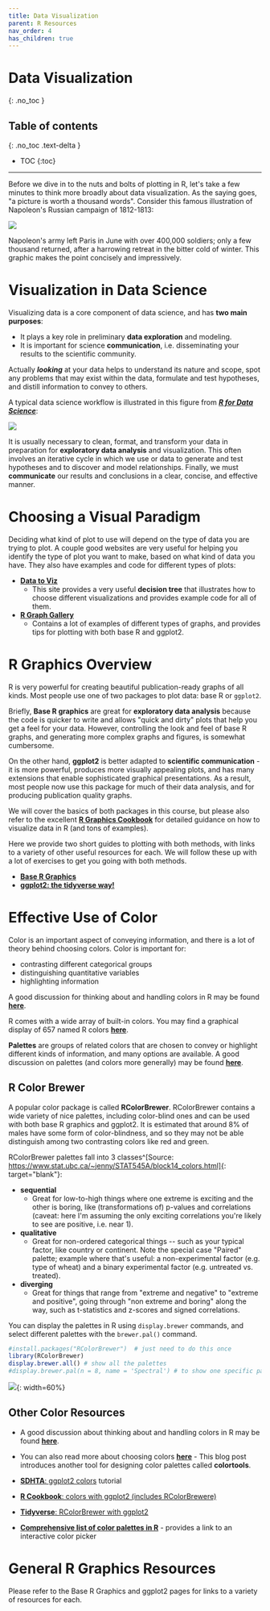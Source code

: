 ```yaml
---
title: Data Visualization
parent: R Resources
nav_order: 4
has_children: true
---
```


# Data Visualization
{: .no_toc }


## Table of contents
{: .no_toc .text-delta }

- TOC
{:toc}

---

Before we dive in to the nuts and bolts of plotting in R, let's take a few minutes to think more broadly about data visualization. As the saying goes, "a picture is worth a thousand words". Consider this famous illustration of Napoleon's Russian campaign of 1812-1813:

![](Images/Minard_Napolen_1812.jpg)

Napoleon's army left Paris in June with over 400,000 soldiers; only a few thousand returned, after a harrowing retreat in the bitter cold of winter. This graphic makes the point concisely and impressively.


# Visualization in Data Science

Visualizing data is a core component of data science, and has **two main purposes**:

+ It plays a key role in preliminary **data exploration** and modeling.
+ It is important for science **communication**, i.e. disseminating your results to the scientific community.

Actually ***looking*** at your data helps to understand its nature and scope, spot any problems that may exist within the data, formulate and test hypotheses, and distill information to convey to others.

A typical data science workflow is illustrated in this figure from [***R for Data Science***](https://r4ds.had.co.nz/explore-intro.html):

![](Images/data_viz_cycle.png)

It is usually necessary to clean, format, and transform your data in preparation for **exploratory data analysis** and visualization. This often involves an iterative cycle in which we use or data to generate and test hypotheses and to discover and model relationships. Finally, we must **communicate** our results and conclusions in a clear, concise, and effective manner.


# Choosing a Visual Paradigm

Deciding what kind of plot to use will depend on the type of data you are trying to plot. A couple good websites are very useful for helping you identify the type of plot you want to make, based on what kind of data you have. They also have examples and code for different types of plots:

+ [**Data to Viz**](https://www.data-to-viz.com/)
  + This site provides a very useful **decision tree** that illustrates how to choose different visualizations and provides example code for all of them.
+ [**R Graph Gallery**](https://www.r-graph-gallery.com/index.html)
  + Contains a lot of examples of different types of graphs, and provides tips for plotting with both base R and ggplot2.


# R Graphics Overview

R is very powerful for creating beautiful publication-ready graphs of all kinds. Most people use one of two packages to plot data: base R or `ggplot2`.

Briefly, **Base R graphics** are great for **exploratory data analysis** because the code is quicker to write and allows "quick and dirty" plots that help you get a feel for your data. However, controlling the look and feel of base R graphs, and generating more complex graphs and figures, is somewhat cumbersome.

On the other hand, **ggplot2** is better adapted to **scientific communication** - it is more powerful, produces more visually appealing plots, and has many extensions that enable sophisticated graphical presentations. As a result, most people now use this package for much of their data analysis, and for producing publication quality graphs.

We will cover the basics of both packages in this course, but please also refer to the excellent [**R Graphics Cookbook**](https://r-graphics.org/index.html) for detailed guidance on how to visualize data in R (and tons of examples).

Here we provide two short guides to plotting with both methods, with links to a variety of other useful resources for each. We will follow these up with a lot of exercises to get you going with both methods.

+ [**Base R Graphics**](1_base_r.html)
+ [**ggplot2: the tidyverse way!**](3_ggplot2.html)


# Effective Use of Color

Color is an important aspect of conveying information, and there is a lot of theory behind choosing colors. Color is important for:

+ contrasting different categorical groups
+ distinguishing quantitative variables
+ highlighting information

A good discussion for thinking about and handling colors in R may be found [**here**](https://bookdown.org/hneth/ds4psy/D-apx-colors.html).

R comes with a wide array of built-in colors. You may find a graphical display of 657 named R colors [**here**](https://www.datanovia.com/en/blog/awesome-list-of-657-r-color-names/).

**Palettes** are groups of related colors that are chosen to convey or highlight different kinds of information, and many options are available. A good discussion on palettes (and colors more generally) may be found [**here**](https://bookdown.org/hneth/ds4psy/D-1-apx-colors-intro.html).

## R Color Brewer

A popular color package is called **RColorBrewer**. RColorBrewer contains a wide variety of nice palettes, including color-blind ones and can be used with both base R graphics and ggplot2. It is estimated that around 8% of males have some form of color-blindness, and so they may not be able distinguish among two contrasting colors like red and green.

RColorBrewer palettes fall into 3 classes^[Source: https://www.stat.ubc.ca/~jenny/STAT545A/block14_colors.html]{: target="blank"}:

+ **sequential**
  - Great for low-to-high things where one extreme is exciting and the other is boring, like (transformations of) p-values and correlations (caveat: here I'm assuming the only exciting correlations you're likely to see are positive, i.e. near 1).
+ **qualitative**
  - Great for non-ordered categorical things -- such as your typical factor, like country or continent. Note the special case "Paired" palette; example where that's useful: a non-experimental factor (e.g. type of wheat) and a binary experimental factor (e.g. untreated vs. treated).
+ **diverging**
  - Great for things that range from "extreme and negative" to "extreme and positive", going through "non extreme and boring" along the way, such as t-statistics and z-scores and signed correlations.

You can display the palettes in R using `display.brewer` commands, and select different palettes with the `brewer.pal()` command.

```r
#install.packages("RColorBrewer")  # just need to do this once
library(RColorBrewer)
display.brewer.all() # show all the palettes
#display.brewer.pal(n = 8, name = 'Spectral') # to show one specific palette
```

![](Images/color_brewer_palettes.png){: width=60%}


## Other Color Resources

+ A good discussion about thinking about and handling colors in R may be found [**here**](https://bookdown.org/hneth/ds4psy/D-apx-colors.html).
+ You can also read more about choosing colors [**here**](http://www.sthda.com/english/wiki/the-elements-of-choosing-colors-for-great-data-visualization-in-r) - This blog post introduces another tool for designing color palettes called **colortools**.

+ [**SDHTA**: ggplot2 colors](http://www.sthda.com/english/wiki/ggplot2-colors-how-to-change-colors-automatically-and-manually) tutorial
+ [**R Cookbook**: colors with ggplot2 (includes RColorBrewere)](http://www.cookbook-r.com/Graphs/Colors_(ggplot2))
+ [**Tidyverse**: RColorBrewer with ggplot2](https://ggplot2.tidyverse.org/reference/scale_brewer.html)
+ [**Comprehensive list of color palettes in R**](https://github.com/EmilHvitfeldt/r-color-palettes) - provides a link to an interactive color picker


# General R Graphics Resources

Please refer to the Base R Graphics and ggplot2 pages for links to a variety of resources for each.
